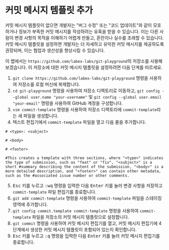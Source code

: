 # 커밋 메시지 템플릿 추가

커밋 메시지 템플릿이 없으면 개발자는 "버그 수정" 또는 "코드 업데이트"와 같이 모호하거나 정보가 부족한 커밋 메시지를 작성하려는 유혹을 받을 수 있습니다. 이는 다른 사람이 변경 사항의 목적을 이해하기 어렵게 만들고, 혼란이나 실수를 초래할 수 있습니다. 커밋 메시지 템플릿을 설정하면 개발자는 더 자세하고 유익한 커밋 메시지를 제공하도록 권장되며, 이는 협업과 생산성을 향상시킬 수 있습니다.

이 랩에서는 `https://github.com/labex-labs/git-playground`의 저장소를 사용해 보겠습니다. 이 저장소에 대한 커밋 메시지 템플릿을 설정하려면 다음 단계를 따르세요.

1. `git clone https://github.com/labex-labs/git-playground` 명령을 사용하여 저장소를 로컬 머신에 복제합니다.
2. `cd git-playground` 명령을 사용하여 저장소 디렉토리로 이동하고, `git config --global user.name "your-username"` 및 `git config --global user.email "your-email"` 명령을 사용하여 GitHub 계정을 구성합니다.
3. `vim commit-template` 명령을 사용하여 저장소 디렉토리에 `commit-template`라는 새 파일을 생성합니다.
4. 텍스트 편집기에서 `commit-template` 파일을 열고 다음 줄을 추가합니다.

```shell
# <type>: <subject>

# <body>

# <footer>

#This creates a template with three sections, where "<type>" indicates the type of submission, such as "feat" or "fix", "<subject>" is a short #summary describing the content of the submission, "<body>" is a more detailed description, and "<footer>" can contain other metadata, such as the #associated issue number or other comments.
```

5. <kbd>Esc</kbd> 키를 누르고 <kbd>:wq</kbd> 명령을 입력한 다음 <kbd>Enter</kbd> 키를 눌러 변경 사항을 저장하고 `commit-template` 파일 편집기를 종료합니다.
6. `git add commit-template` 명령을 사용하여 `commit-template` 파일을 스테이징 영역에 추가합니다.
7. `git config commit.template commit-template` 명령을 사용하여 `commit-template` 파일을 저장소의 커밋 메시지 템플릿으로 설정합니다.
8. `git commit` 명령을 사용하여 커밋 메시지 편집기를 열고, 커밋 메시지 편집기에 4 단계에서 생성한 커밋 메시지 템플릿이 포함되어 있는지 확인합니다.
9. <kbd>Esc</kbd> 키를 누르고 <kbd>:q</kbd> 명령을 입력한 다음 <kbd>Enter</kbd> 키를 눌러 커밋 메시지 편집기를 종료합니다.
